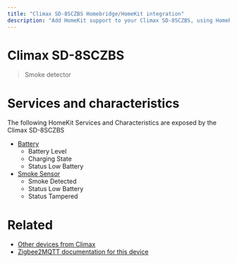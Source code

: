 ```yaml
---
title: "Climax SD-8SCZBS Homebridge/HomeKit integration"
description: "Add HomeKit support to your Climax SD-8SCZBS, using Homebridge, Zigbee2MQTT and homebridge-z2m."
---
```

<!---
This file has been GENERATED using src/docgen/docgen.ts
DO NOT EDIT THIS FILE MANUALLY!
-->
# Climax SD-8SCZBS
> Smoke detector


# Services and characteristics
The following HomeKit Services and Characteristics are exposed by
the Climax SD-8SCZBS

* [Battery](../../battery.md)
  * Battery Level
  * Charging State
  * Status Low Battery
* [Smoke Sensor](../../sensors.md)
  * Smoke Detected
  * Status Low Battery
  * Status Tampered


# Related
* [Other devices from Climax](../index.md#climax)
* [Zigbee2MQTT documentation for this device](https://www.zigbee2mqtt.io/devices/SD-8SCZBS.html)
